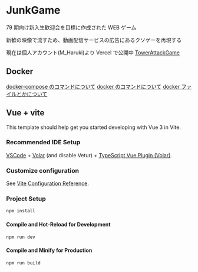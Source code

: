 # JunkGame

79 期向け新入生歓迎会を目標に作成された WEB ゲーム

新歓の映像で流すため、動画配信サービスの広告にあるクソゲーを再現する

現在は個人アカウント(M_Haruki)より Vercel で公開中
[TowerAttackGame](https://tower-attack-game.vercel.app/)

## Docker

[docker-compose のコマンドについて](https://knowledge.sakura.ad.jp/16862/)
[docker のコマンドについて](https://www.kagoya.jp/howto/cloud/container/dockercommand/)
[docker ファイルとかについて](https://qiita.com/Dai_Kentaro/items/de26054e8cf1e019a667)

## Vue + vite

This template should help get you started developing with Vue 3 in Vite.

### Recommended IDE Setup

[VSCode](https://code.visualstudio.com/) + [Volar](https://marketplace.visualstudio.com/items?itemName=Vue.volar) (and disable Vetur) + [TypeScript Vue Plugin (Volar)](https://marketplace.visualstudio.com/items?itemName=Vue.vscode-typescript-vue-plugin).

### Customize configuration

See [Vite Configuration Reference](https://vitejs.dev/config/).

### Project Setup

```sh
npm install
```

#### Compile and Hot-Reload for Development

```sh
npm run dev
```

#### Compile and Minify for Production

```sh
npm run build
```
